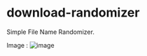 # download-randomizer
Simple File Name Randomizer.

Image :
![image](https://user-images.githubusercontent.com/47688719/216201690-728906cc-fd90-464e-a931-1cfe4c26c247.png)

